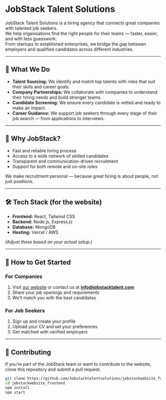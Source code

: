 # JobStack Talent Solutions

JobStack Talent Solutions is a hiring agency that connects great companies with talented job seekers.  
We help organisations find the right people for their teams — faster, easier, and with less guesswork.  
From startups to established enterprises, we bridge the gap between employers and qualified candidates across different industries.

---

## 🚀 What We Do

- **Talent Sourcing:** We identify and match top talents with roles that suit their skills and career goals.  
- **Company Partnerships:** We collaborate with companies to understand their hiring needs and build stronger teams.  
- **Candidate Screening:** We ensure every candidate is vetted and ready to make an impact.  
- **Career Guidance:** We support job seekers through every stage of their job search — from applications to interviews.

---

## 🧠 Why JobStack?

- Fast and reliable hiring process  
- Access to a wide network of skilled candidates  
- Transparent and communication-driven recruitment  
- Support for both remote and on-site roles  

We make recruitment personal — because great hiring is about people, not just positions.

---

## 🛠️ Tech Stack (for the website)

- **Frontend:** React, Tailwind CSS  
- **Backend:** Node.js, Express.js  
- **Database:** MongoDB  
- **Hosting:** Vercel / AWS  

*(Adjust these based on your actual setup.)*

---

## 💼 How to Get Started

### For Companies
1. Visit [our website](#) or contact us at **info@jobstacktalent.com**  
2. Share your job openings and requirements  
3. We’ll match you with the best candidates

### For Job Seekers
1. Sign up and create your profile  
2. Upload your CV and set your preferences  
3. Get matched with verified employers  

---

## 🤝 Contributing

If you’re part of the JobStack team or want to contribute to the website, clone this repository and submit a pull request.

```bash
git clone https://github.com/Jobstacktalentsolutions/jobstackwebsite_frontend.git
cd jobstackwebsite_frontend
npm install
npm start
